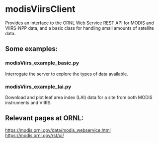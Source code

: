 # modisViirsClient

Provides an interface to the ORNL Web Service REST API for MODIS and VIIRS-NPP data, and a basic class for handling small amounts of satellite data.

## Some examples:

### modisViirs_example_basic.py

Interrogate the server to explore the types of data available.

### modisViirs_example_lai.py

Download and plot leaf area index (LAI) data for a site from both MODIS instruments and VIIRS.

## Relevant pages at ORNL:

https://modis.ornl.gov/data/modis_webservice.html
https://modis.ornl.gov/rst/ui/
